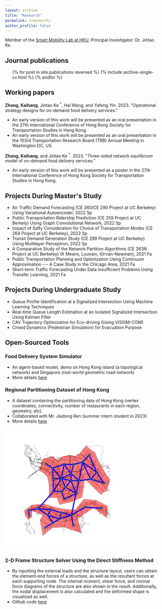 ```yaml
---
layout: archive
title: "Research"
permalink: /research/
author_profile: false
---
```


Member of the [Smart Mobility Lab at HKU](https://sites.google.com/view/kejintao/home), Principal Investigator: Dr. Jintao Ke.

## Journal publications

  <ul>{% for post in site.publications reversed %}
    {% include archive-single-cv.html %}
  {% endfor %}</ul>

## Working papers
**Zhang, Kaihang**, Jintao Ke $^*$, Hai Wang, and Yafeng Yin. 2023. "Operational strategy designs for on-demand food delivery services."
- An early version of this work will be presented as an oral presentation in the 27th International Conference of Hong Kong Society for Transportation Studies in Hong Kong.
- An early version of this work will be presented as an oral presentation in the 103rd Transportation Research Board (TRB) Annual Meeting in Washington DC, US.

**Zhang, Kaihang**, and Jintao Ke $^*$. 2023. "Three-sided network equilibrium model of on-demand food delivery services."
- An early version of this work will be presented as a poster in the 27th International Conference of Hong Kong Society for Transportation Studies in Hong Kong.

## Projects During Master's Study
- Air Traffic Demand Forecasting (CE 260/CE 290 Project at UC Berkeley) Using Variational Autoencoder, 2022 Sp
- Public Transportation Ridership Prediction (CE 259 Project at UC Berkely) Using Graph Convolutional Network, 2022 Sp
- Impact of Safty Consideration for Choice of Transportation Modes (CE 264 Project at UC Berkeley), 2022 Sp
- Transit Demand Generation Study (CE 299 Project at UC Berkeley) Using Multilayer Perceptron, 2022 Sp
- A Comparative Study of the Network Partition Algorithms (CE 263N Project at UC Berkeley) (K Means, Louvain, Girvan–Newman), 2021 Fa
- Public Transportation Planning and Optimization Using Continuum Approximation --- A Case Study in the Chicago Area, 2021 Fa
- Short-term Traffic Forecasting Under Data Insufficient Problems Using Transfer Learning, 2021 Fa

## Projects During Undergraduate Study
- Queue Profile Identification at a Signalized Intersection Using Machine Learning Techniques
- Real-time Queue Length Estimation at an Isolated Signalized Intersection Using Kalmen Filter
- CAV Trajectory Optimization for Eco-driving (Using VISSIM-COM)
- Crowd Dynamics (Pedestrian Simulation) for Evacuation Purpose

## Open-Sourced Tools
### Food Delivery System Simulator
- An agent-based model, demo on Hong Kong island (a topological network) and Singapore (real-world geometric road network)
- More details [here](https://khzhang2.github.io/project/FD_simulator/)


### Regional Partitioning Dataset of Hong Kong
- A dataset containing the partitioning data of Hong Kong (vertex coordinates, connectivity, number of restaurants in each region, geometry, etc).
- Collaborated with Mr. Jiadong Ren (summer intern student in 2023)
- More details [here](https://github.com/khzhang2/HK_region_partition)

<img src="../files/hk_partition.png" alt="HK partition results" width="400"/>


### 2-D Frame Structure Solver Using the Direct Stiffness Method
- By inputting the external loads and the structure layout, users can obtain the element-end forces of a structure, as well as the resultant forces at each supporting node. The internal moment, shear force, and normal force diagrams of the structure are also shown in the result. Additionally, the nodal displacement is also calculated and the deformed shape is visualized as well.
- Github code [here](https://github.com/khzhang2/Structural_Calculator)

